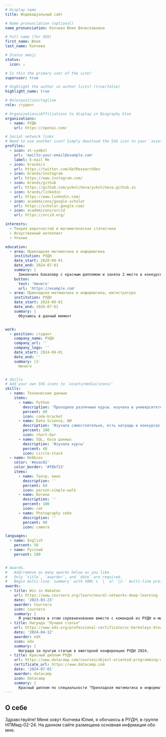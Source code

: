 ```yaml
---
# Display name
title: Индивидуальный сайт

# Name pronunciation (optional)
name_pronunciation: Колчева Юлия Вячеславовна

# Full name (for SEO)
first_name: Юлия
last_name: Колчева

# Status emoji
status:
  icon: ☕️

# Is this the primary user of the site?
superuser: true

# Highlight the author in author lists? (true/false)
highlight_name: true

# Role/position/tagline
role: студент

# Organizations/Affiliations to display in Biography blox
organizations:
  - name: РУДН
    url: https://openai.com/

# Social network links
# Need to use another icon? Simply download the SVG icon to your `assets/media/icons/` folder.
profiles:
  - icon: at-symbol
    url: 'mailto:your-email@example.com'
    label: E-mail Me
  - icon: brands/x
    url: https://twitter.com/GetResearchDev
  - icon: brands/instagram
    url: https://www.instagram.com/
  - icon: brands/github
    url: https://github.com/yvkolcheva/yvkolcheva.github.io
  - icon: brands/linkedin
    url: https://www.linkedin.com/
  - icon: academicons/google-scholar
    url: https://scholar.google.com/
  - icon: academicons/orcid
    url: https://orcid.org/

interests:
  - Теория веротностей и математическая статистика
  - Искуственный интеллект
  - Чтение

education:
  - area: Прикладная математика и информатика
    institution: РУДН
    date_start: 2020-09-01
    date_end: 2024-07-01
    summary: |
      Закончила бакалавр с красным дипломом и заняла 2 место в конкурсе лучших дипломных работ.
    button:
      text: 'Ничего'
      url: 'https://example.com'
  - area: Прикладная математика и информатика, магистратура
    institution: РУДН
    date_start: 2024-09-01
    date_end: 2026-07-01
    summary: |
      Обучаюсь в данный момент


work:
  - position: студент
    company_name: РУДН
    company_url: ''
    company_logo: ''
    date_start: 2024-09-01
    date_end: ''
    summary: |2-
      Ничего


# Skills
# Add your own SVG icons to `assets/media/icons/`
skills:
  - name: Технические данные
    items:
      - name: Python
        description: 'Проходила различные курсы. изучала в университете'
        percent: 80
        icon: code-bracket
      - name: Data Science, ИИ
        description: 'Изучала самостоятельно, есть награды в конкурсах'
        percent: 100
        icon: chart-bar
      - name: SQL, база данных
        description: 'Изучала курсы'
        percent: 40
        icon: circle-stack
  - name: Hobbies
    color: '#eeac02'
    color_border: '#f0bf23'
    items:
      - name: Театр, кино
        description: ''
        percent: 60
        icon: person-simple-walk
      - name: Котики
        description: ''
        percent: 100
        icon: cat
      - name: Photography себя
        description: ''
        percent: 80
        icon: camera

languages:
  - name: English
    percent: 50
  - name: Русский
    percent: 100


# Awards.
#   Add/remove as many awards below as you like.
#   Only `title`, `awarder`, and `date` are required.
#   Begin multi-line `summary` with YAML's `|` or `|2-` multi-line prefix and indent 2 spaces below.
awards:
  - title: Win in Hakaton
    url: https://www.coursera.org/learn/neural-networks-deep-learning
    date: '2023-03-23'
    awarder: Coursera
    icon: coursera
    summary: |
      Я участвовла в этом соревненовании вместе с командой из РУДН и мы заняли первое место, получив благодароность от ректора.
  - title: Награда "Лучшая статья"
    url: https://www.edx.org/professional-certificate/uc-berkeleyx-blockchain-fundamentals
    date: '2024-04-12'
    awarder: edX
    icon: edx
    summary: |
      Награда за лучгую статью в ежегодной конференции РУДН 2024.
  - title: Красный диплом РУДН
    url: https://www.datacamp.com/courses/object-oriented-programming-with-s3-and-r6-in-r
    certificate_url: https://www.datacamp.com
    date: '2024-07-01'
    awarder: datacamp
    icon: datacamp
    summary: |
      Красный диплом по специальности "Прикладная математика и информатика".
---
```


## О себе
Здравствуйте! Меня зовут Колчева Юлия, я обочаюсь в РУДН, в группе НПМмд-02-24. На данном сайте размещена основная инфрмация обо мне. 
